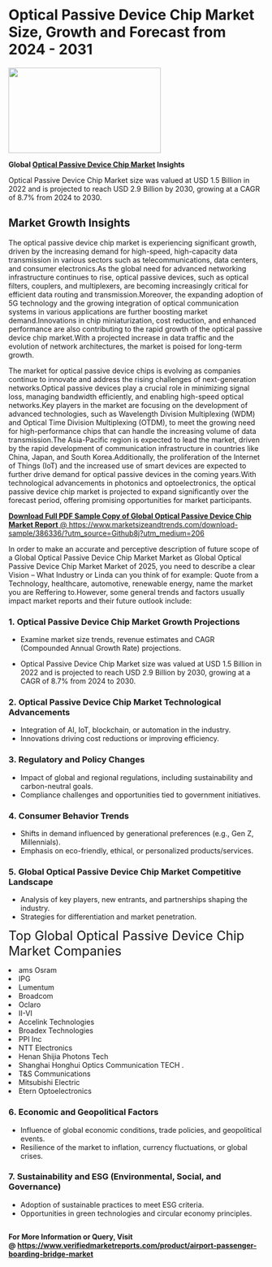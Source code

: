 <H1>Optical Passive Device Chip Market Size, Growth and Forecast from 2024 - 2031</H1><img class="aligncenter size-medium wp-image-584254" src="https://thirdeyenews.in/wp-content/uploads/2024/09/Global-Market-Research-300x168.jpeg" alt="" width="300" height="168" /><p><strong>Global&nbsp;<a href="https://www.marketsizeandtrends.com/download-sample/386336/?utm_source=Github8j?utm_medium=206">Optical Passive Device Chip Market</a> Insights</strong></p><p>Optical Passive Device Chip Market size was valued at USD 1.5 Billion in 2022 and is projected to reach USD 2.9 Billion by 2030, growing at a CAGR of 8.7% from 2024 to 2030.</p><p><h2>Market Growth Insights</h2> <p>The optical passive device chip market is experiencing significant growth, driven by the increasing demand for high-speed, high-capacity data transmission in various sectors such as telecommunications, data centers, and consumer electronics.As the global need for advanced networking infrastructure continues to rise, optical passive devices, such as optical filters, couplers, and multiplexers, are becoming increasingly critical for efficient data routing and transmission.Moreover, the expanding adoption of 5G technology and the growing integration of optical communication systems in various applications are further boosting market demand.Innovations in chip miniaturization, cost reduction, and enhanced performance are also contributing to the rapid growth of the optical passive device chip market.With a projected increase in data traffic and the evolution of network architectures, the market is poised for long-term growth.</p> <p><a href="download_link"></a></p> <p>The market for optical passive device chips is evolving as companies continue to innovate and address the rising challenges of next-generation networks.Optical passive devices play a crucial role in minimizing signal loss, managing bandwidth efficiently, and enabling high-speed optical networks.Key players in the market are focusing on the development of advanced technologies, such as Wavelength Division Multiplexing (WDM) and Optical Time Division Multiplexing (OTDM), to meet the growing need for high-performance chips that can handle the increasing volume of data transmission.The Asia-Pacific region is expected to lead the market, driven by the rapid development of communication infrastructure in countries like China, Japan, and South Korea.Additionally, the proliferation of the Internet of Things (IoT) and the increased use of smart devices are expected to further drive demand for optical passive devices in the coming years.With technological advancements in photonics and optoelectronics, the optical passive device chip market is projected to expand significantly over the forecast period, offering promising opportunities for market participants.</p> <p><a href="get_more_link"></p><p><span class=""><strong>Download Full PDF Sample Copy of Global Optical Passive Device Chip Market Report</strong> @ <a href="https://www.marketsizeandtrends.com/download-sample/386336/?utm_source=Github8j?utm_medium=206" target="_blank">https://www.marketsizeandtrends.com/download-sample/386336/?utm_source=Github8j?utm_medium=206</a></span></p><p>In order to make an accurate and perceptive description of future scope of a Global&nbsp;Optical Passive Device Chip Market Market as Global&nbsp;Optical Passive Device Chip Market Market of 2025, you need to describe a clear Vision &ndash; What Industry or Linda can you think of for example: Quote from a Technology, healthcare, automotive, renewable energy, name the market you are Reffering to.However, some general trends and factors usually impact market reports and their future outlook include:</p><h3>1.&nbsp;<strong>Optical Passive Device Chip Market Growth Projections</strong></h3><ul><li>Examine market size trends, revenue estimates and CAGR (Compounded Annual Growth Rate) projections.</li><li><p>Optical Passive Device Chip Market size was valued at USD 1.5 Billion in 2022 and is projected to reach USD 2.9 Billion by 2030, growing at a CAGR of 8.7% from 2024 to 2030.</p></li></ul><h3>2.&nbsp;<strong>Optical Passive Device Chip Market Technological Advancements</strong></h3><ul><li>Integration of AI, IoT, blockchain, or automation in the industry.</li><li>Innovations driving cost reductions or improving efficiency.</li></ul><h3>3.&nbsp;<strong>Regulatory and Policy Changes</strong></h3><ul><li>Impact of global and regional regulations, including sustainability and carbon-neutral goals.</li><li>Compliance challenges and opportunities tied to government initiatives.</li></ul><h3>4.&nbsp;<strong>Consumer Behavior Trends</strong></h3><ul><li>Shifts in demand influenced by generational preferences (e.g., Gen Z, Millennials).</li><li>Emphasis on eco-friendly, ethical, or personalized products/services.</li></ul><h3>5.&nbsp;<strong>Global Optical Passive Device Chip Market Competitive Landscape</strong></h3><ul><li>Analysis of key players, new entrants, and partnerships shaping the industry.</li><li>Strategies for differentiation and market penetration.</li></ul><p data-pm-slice="1 1 []"><span style="color: inherit; font-family: inherit; font-size: 25px;">Top Global Optical Passive Device Chip Market Companies</span></p><div class="" data-test-id=""><p><li>ams Osram</li><li> IPG</li><li> Lumentum</li><li> Broadcom</li><li> Oclaro</li><li> II-VI</li><li> Accelink Technologies</li><li> Broadex Technologies</li><li> PPI Inc</li><li> NTT Electronics</li><li> Henan Shijia Photons Tech</li><li> Shanghai Honghui Optics Communication TECH .</li><li> T&S Communications</li><li> Mitsubishi Electric</li><li> Etern Optoelectronics</li></p></div><h3>6.&nbsp;<strong>Economic and Geopolitical Factors</strong></h3><ul><li>Influence of global economic conditions, trade policies, and geopolitical events.</li><li>Resilience of the market to inflation, currency fluctuations, or global crises.</li></ul><h3>7.&nbsp;<strong>Sustainability and ESG (Environmental, Social, and Governance)</strong></h3><ul><li>Adoption of sustainable practices to meet ESG criteria.</li><li>Opportunities in green technologies and circular economy principles.</li></ul><h2><strong style="font-size: 14px;">For More Information or Query, Visit @&nbsp;</strong><a style="background-color: #ffffff; font-size: 14px;" href="https://www.marketsizeandtrends.com/report/optical-passive-device-chip-market/" target="_blank">https://www.verifiedmarketreports.com/product/airport-passenger-boarding-bridge-market</a></h2>